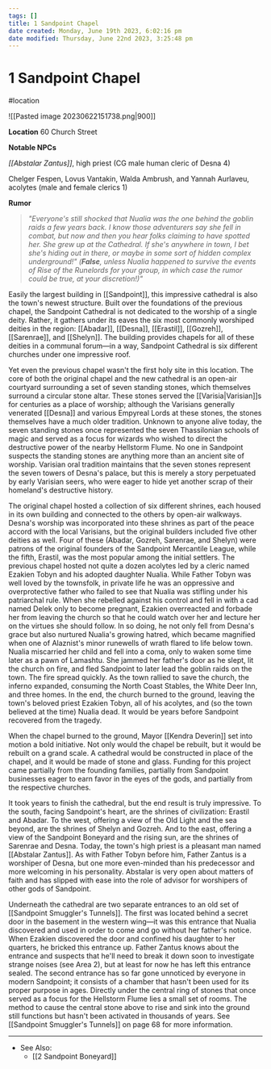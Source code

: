 ```yaml
---
tags: []
title: 1 Sandpoint Chapel
date created: Monday, June 19th 2023, 6:02:16 pm
date modified: Thursday, June 22nd 2023, 3:25:48 pm
---
```


# 1 Sandpoint Chapel

 #location  

![[Pasted image 20230622151738.png|900]]  

**Location** 60 Church Street

**Notable NPCs**

*[[Abstalar Zantus]]*, high priest (CG male human cleric of Desna 4)  

Chelger Fespen, Lovus Vantakin, Walda Ambrush, and Yannah Aurlaveu, acolytes (male and female clerics 1)

**Rumor**

> *"Everyone's still shocked that Nualia was the one behind the goblin raids a few years back. I know those adventurers say she fell in combat, but now and then you hear folks claiming to have spotted her. She grew up at the Cathedral. If she's anywhere in town, I bet she's hiding out in there, or maybe in some sort of hidden complex underground!" (**False**, unless Nualia happened to survive the events of Rise of the Runelords for your group, in which case the rumor could be true, at your discretion!)"*

Easily the largest building in [[Sandpoint]], this impressive cathedral is also the town's newest structure. Built over the foundations of the previous chapel, the Sandpoint Cathedral is not dedicated to the worship of a single deity. Rather, it gathers under its eaves the six most commonly worshiped deities in the region: [[Abadar]], [[Desna]], [[Erastil]], [[Gozreh]], [[Sarenrae]], and [[Shelyn]]. The building provides chapels for all of these deities in a communal forum—in a way, Sandpoint Cathedral is six different churches under one impressive roof.

Yet even the previous chapel wasn't the first holy site in this location. The core of both the original chapel and the new cathedral is an open-air courtyard surrounding a set of seven standing stones, which themselves surround a circular stone altar. These stones served the [[Varisia|Varisian]]s for centuries as a place of worship; although the Varisians generally venerated [[Desna]] and various Empyreal Lords at these stones, the stones themselves have a much older tradition. Unknown to anyone alive today, the seven standing stones once represented the seven Thassilonian schools of magic and served as a focus for wizards who wished to direct the destructive power of the nearby Hellstorm Flume. No one in Sandpoint suspects the standing stones are anything more than an ancient site of worship. Varisian oral tradition maintains that the seven stones represent the seven towers of Desna's palace, but this is merely a story perpetuated by early Varisian seers, who were eager to hide yet another scrap of their homeland's destructive history.

The original chapel hosted a collection of six different shrines, each housed in its own building and connected to the others by open-air walkways. Desna's worship was incorporated into these shrines as part of the peace accord with the local Varisians, but the original builders included five other deities as well. Four of these (Abadar, Gozreh, Sarenrae, and Shelyn) were patrons of the original founders of the Sandpoint Mercantile League, while the fifth, Erastil, was the most popular among the initial settlers. The previous chapel hosted not quite a dozen acolytes led by a cleric named Ezakien Tobyn and his adopted daughter Nualia. While Father Tobyn was well loved by the townsfolk, in private life he was an oppressive and overprotective father who failed to see that Nualia was stifling under his patriarchal rule. When she rebelled against his control and fell in with a cad named Delek only to become pregnant, Ezakien overreacted and forbade her from leaving the church so that he could watch over her and lecture her on the virtues she should follow. In so doing, he not only fell from Desna's grace but also nurtured Nualia's growing hatred, which became magnified when one of Alaznist's minor runewells of wrath flared to life below town. Nualia miscarried her child and fell into a coma, only to waken some time later as a pawn of Lamashtu. She jammed her father's door as he slept, lit the church on fire, and fled Sandpoint to later lead the goblin raids on the town. The fire spread quickly. As the town rallied to save the church, the inferno expanded, consuming the North Coast Stables, the White Deer Inn, and three homes. In the end, the church burned to the ground, leaving the town's beloved priest Ezakien Tobyn, all of his acolytes, and (so the town believed at the time) Nualia dead. It would be years before Sandpoint recovered from the tragedy.

When the chapel burned to the ground, Mayor [[Kendra Deverin]] set into motion a bold initiative. Not only would the chapel be rebuilt, but it would be rebuilt on a grand scale. A cathedral would be constructed in place of the chapel, and it would be made of stone and glass. Funding for this project came partially from the founding families, partially from Sandpoint businesses eager to earn favor in the eyes of the gods, and partially from the respective churches.

It took years to finish the cathedral, but the end result is truly impressive. To the south, facing Sandpoint's heart, are the shrines of civilization: Erastil and Abadar. To the west, offering a view of the Old Light and the sea beyond, are the shrines of Shelyn and Gozreh. And to the east, offering a view of the Sandpoint Boneyard and the rising sun, are the shrines of Sarenrae and Desna. Today, the town's high priest is a pleasant man named [[Abstalar Zantus]]. As with Father Tobyn before him, Father Zantus is a worshiper of Desna, but one more even-minded than his predecessor and more welcoming in his personality. Abstalar is very open about matters of faith and has slipped with ease into the role of advisor for worshipers of other gods of Sandpoint.

Underneath the cathedral are two separate entrances to an old set of [[Sandpoint Smuggler's Tunnels]]. The first was located behind a secret door in the basement in the western wing—it was this entrance that Nualia discovered and used in order to come and go without her father's notice. When Ezakien discovered the door and confined his daughter to her quarters, he bricked this entrance up. Father Zantus knows about the entrance and suspects that he'll need to break it down soon to investigate strange noises (see Area 2), but at least for now he has left this entrance sealed. The second entrance has so far gone unnoticed by everyone in modern Sandpoint; it consists of a chamber that hasn't been used for its proper purpose in ages. Directly under the central ring of stones that once served as a focus for the Hellstorm Flume lies a small set of rooms. The method to cause the central stone above to rise and sink into the ground still functions but hasn't been activated in thousands of years. See [[Sandpoint Smuggler's Tunnels]] on page 68 for more information.

---
- See Also:
	- [[2 Sandpoint Boneyard]]
